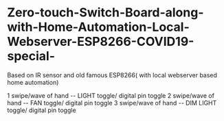 # Zero-touch-Switch-Board-along-with-Home-Automation-Local-Webserver-ESP8266-COVID19-special-
Based on IR sensor and old famous ESP8266( with local webserver based home automation) 

1 swipe/wave of hand -- LIGHT toggle/ digital pin toggle
2 swipe/wave of hand -- FAN toggle/ digital pin toggle
3 swipe/wave of hand -- DIM LIGHT toggle/ digital pin toggle
